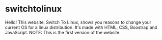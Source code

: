 # switchtolinux
Hello! This website, Switch To Linux, shows you reasons to change your current OS for a linux distribution. It's made with HTML, CSS, Boostrap and JavaScript.
NOTE: This is the first version of the website.
